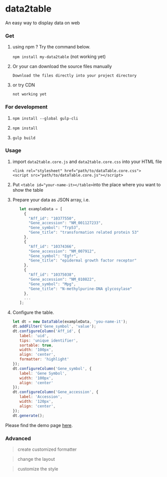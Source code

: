 # data2table
An easy way to display data on web

### Get

1. using npm ? Try the command below.

   `npm install my-data2table`       (not working yet)

2. Or your can download the source files manually

   `Download the files directly into your project directory`

3. or try CDN

   `not working yet`
   
### For development

1. `npm install --global gulp-cli`

2. `npm install`

3. `gulp build`

### Usage

1) import `data2table.core.js` and `data2table.core.css` into your HTML file

   ```
   <link rel="stylesheet" href="path/to/dataTable.core.css">
   <script src="path/to/dataTable.core.js"></script>
   ```

2) Put `<table id="your-name-it></table>`into the place where you want to show 
the table

3) Prepare your data as JSON array, i.e.

   ```javascript
      let exampleData = [
        {
          "Aff_id": "10377550",
          "Gene_accession": "NM_001127233",
          "Gene_symbol": "Trp53",
          "Gene_title": "transformation related protein 53"
        },
        {
          "Aff_id": "10374366",
          "Gene_accession": "NM_007912",
          "Gene_symbol": "Egfr",
          "Gene_title": "epidermal growth factor receptor"
        },
        {
          "Aff_id": "10375038",
          "Gene_accession": "NM_010822",
          "Gene_symbol": "Mpg",
          "Gene_title": "N-methylpurine-DNA glycosylase"
        },
        ...
      ];
   ```
   
3) Configure the table.

    ```javascript
    let dt = new DataTable(exampleData, 'you-name-it');
    dt.addFilter('Gene_symbol', 'value');
    dt.configureColumn('Aff_id', {
       label: 'uid',
       tips: 'unique identifier',
       sortable: true,
       width: '100px',
       align: 'center',
       formatter: 'highlight'
    });
    dt.configureColumn('Gene_symbol', {
       label: 'Gene Symbol',
       width: '100px',
       align: 'center'
    });
    dt.configureColumn('Gene_accession', {
       label: 'Accession',
       width: '120px',
       align: 'center',
    });
    dt.generate();
   ```

Please find the demo page [here](https://mingzhangyang.github.io/myBench/html/dataTable.html).

### Advanced

>create customized formatter

>change the layout

>customize the style
